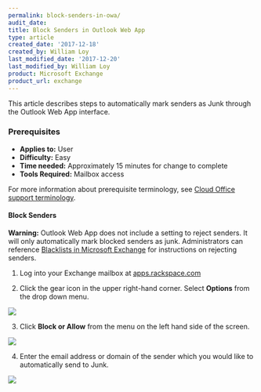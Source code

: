 ```yaml
---
permalink: block-senders-in-owa/
audit_date:
title: Block Senders in Outlook Web App
type: article
created_date: '2017-12-18'
created_by: William Loy
last_modified_date: '2017-12-20'
last_modified_by: William Loy
product: Microsoft Exchange
product_url: exchange
---
```


This article describes steps to automatically mark senders as Junk through the Outlook Web App interface.

### Prerequisites

- **Applies to:** User
- **Difficulty:** Easy
- **Time needed:** Approximately 15 minutes for change to complete
- **Tools Required:** Mailbox access

For more information about prerequisite terminology, see [Cloud Office support terminology](/how-to/cloud-office-support-terminology/).


#### Block Senders

**Warning:** Outlook Web App does not include a setting to reject senders. It will only automatically mark blocked senders as junk. Administrators can reference [Blacklists in Microsoft Exchange](/how-to/spam-preferences-safe-lists-and-black-list-in-microsoft-exchange/#manage-black-list) for instructions on rejecting senders.

1. Log into your Exchange mailbox at [apps.rackspace.com](apps.rackspace.com)

2. Click the gear icon in the upper right-hand corner. Select **Options** from the drop down menu.

  <img src="{% asset_path exchange/block-senders-in-owa/options_gear.png %}" />

3. Click **Block or Allow** from the menu on the left hand side of the screen.

  <img src="{% asset_path exchange/block-senders-in-owa/block_or_allow.png %}" />

4. Enter the email address or domain of the sender which you would like to automatically send to Junk.

  <img src="{% asset_path exchange/block-senders-in-owa/blocked_senders.png %}" />
